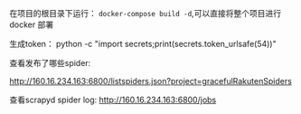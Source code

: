 
在项目的根目录下运行：
  `docker-compose build -d`,可以直接将整个项目进行 docker 部署

生成token：
python -c "import secrets;print(secrets.token_urlsafe(54))"

查看发布了哪些spider:

<http://160.16.234.163:6800/listspiders.json?project=gracefulRakutenSpiders>

查看scrapyd spider log:
<http://160.16.234.163:6800/jobs>
